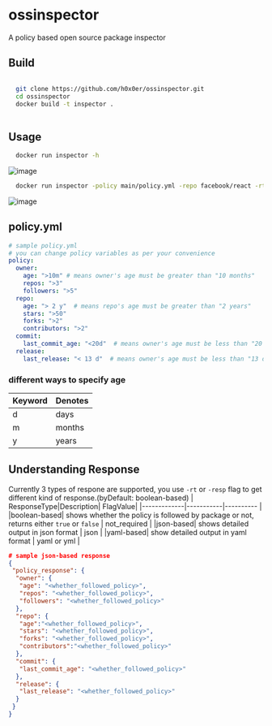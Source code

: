 # ossinspector
A policy based open source package inspector 


## Build

```bash

  git clone https://github.com/h0x0er/ossinspector.git
  cd ossinspector
  docker build -t inspector .
 
```

## Usage


```bash
  docker run inspector -h
```
![image](https://user-images.githubusercontent.com/84621253/180490085-b1c9a5b3-1601-45c8-ba97-6393cfebc042.png)

```bash
  docker run inspector -policy main/policy.yml -repo facebook/react -rt json
```
![image](https://user-images.githubusercontent.com/84621253/180490735-3cb93a9b-1c9b-407e-a9b3-83d9c722120e.png)


## policy.yml

```yml
# sample policy.yml
# you can change policy variables as per your convenience
policy:
  owner:
    age: ">10m" # means owner's age must be greater than "10 months"
    repos: ">3" 
    followers: ">5" 
  repo:
    age: "> 2 y"  # means repo's age must be greater than "2 years"
    stars: ">50"  
    forks: ">2"
    contributors: ">2" 
  commit:
    last_commit_age: "<20d"  # means owner's age must be less than "20 days"
  release:
    last_release: "< 13 d"  # means owner's age must be less than "13 days"
```
### different ways to specify age
| Keyword | Denotes |
| ------- | --------- |
| d | days |
| m | months |
| y | years |


## Understanding Response
Currently 3 types of respone are supported, you use `-rt` or `-resp` flag to get different kind of response.(byDefault: boolean-based)
| ResponseType|Description| FlagValue|
|-------------|-----------|---------- |
|boolean-based| shows whether the policy is followed by package or not, returns either `true` or `false` | not_required |
|json-based| shows detailed output in json format | json |
|yaml-based| show detailed output in yaml format | yaml or yml |

```json
# sample json-based response
{
 "policy_response": {
  "owner": {
   "age": "<whether_followed_policy>",
   "repos": "<whether_followed_policy>",
   "followers": "<whether_followed_policy>"
  },
  "repo": {
   "age":"<whether_followed_policy>",
   "stars": "<whether_followed_policy>",
   "forks": "<whether_followed_policy>",
   "contributors":"<whether_followed_policy>"
  },
  "commit": {
   "last_commit_age": "<whether_followed_policy>"
  },
  "release": {
   "last_release": "<whether_followed_policy>"
  }
 }
}
```
